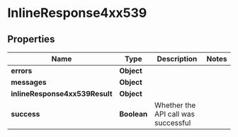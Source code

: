 # InlineResponse4xx539

## Properties
Name | Type | Description | Notes
------------ | ------------- | ------------- | -------------
**errors** | **Object** |  | 
**messages** | **Object** |  | 
**inlineResponse4xx539Result** | **Object** |  | 
**success** | **Boolean** | Whether the API call was successful | 
